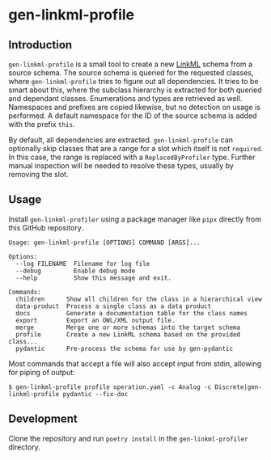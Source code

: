 # gen-linkml-profile

## Introduction

```gen-linkml-profile``` is a small tool to create a new
[LinkML](https://linkml.io/) schema from a source schema. The source schema is
queried for the requested classes, where ```gen-linkml-profile``` tries to
figure out all dependencies. It tries to be smart about this, where the
subclass hierarchy is extracted for both queried and dependant classes.
Enumerations and types are retrieved as well.  Namespaces and prefixes are
copied likewise, but no detection on usage is performed. A default namespace
for the ID of the source schema is added with the prefix ```this```.

By default, all dependencies are extracted. ```gen-linkml-profile``` can
optionally skip classes that are a range for a slot which itself is not
```required```. In this case, the range is replaced with a
```ReplacedByProfiler``` type. Further manual inspection will be needed to
resolve these types, usually by removing the slot.

## Usage

Install ```gen-linkml-profiler``` using a package manager like ```pipx```
directly from this GitHub repository.

```
Usage: gen-linkml-profile [OPTIONS] COMMAND [ARGS]...

Options:
  --log FILENAME  Filename for log file
  --debug         Enable debug mode
  --help          Show this message and exit.

Commands:
  children      Show all children for the class in a hierarchical view
  data-product  Process a single class as a data product
  docs          Generate a documentation table for the class names
  export        Export an OWL/XML output file.
  merge         Merge one or more schemas into the target schema
  profile       Create a new LinkML schema based on the provided class...
  pydantic      Pre-process the schema for use by gen-pydantic
```

Most commands that accept a file will also accept input from stdin, allowing
for piping of output:

```
$ gen-linkml-profile profile operation.yaml -c Analog -c Discrete|gen-linkml-profile pydantic --fix-doc
```

## Development

Clone the repository and run ```poetry install``` in the ```gen-linkml-profiler```
directory.
